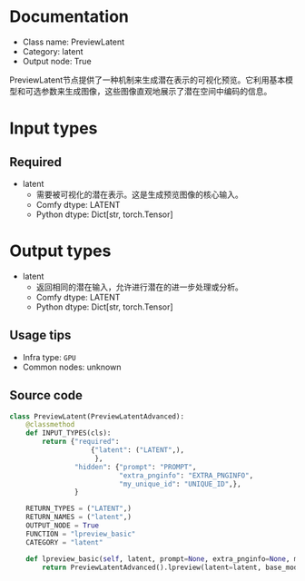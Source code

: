 
# Documentation
- Class name: PreviewLatent
- Category: latent
- Output node: True

PreviewLatent节点提供了一种机制来生成潜在表示的可视化预览。它利用基本模型和可选参数来生成图像，这些图像直观地展示了潜在空间中编码的信息。

# Input types
## Required
- latent
    - 需要被可视化的潜在表示。这是生成预览图像的核心输入。
    - Comfy dtype: LATENT
    - Python dtype: Dict[str, torch.Tensor]

# Output types
- latent
    - 返回相同的潜在输入，允许进行潜在的进一步处理或分析。
    - Comfy dtype: LATENT
    - Python dtype: Dict[str, torch.Tensor]


## Usage tips
- Infra type: `GPU`
- Common nodes: unknown


## Source code
```python
class PreviewLatent(PreviewLatentAdvanced):
    @classmethod
    def INPUT_TYPES(cls):
        return {"required":
                    {"latent": ("LATENT",),
                     },
                "hidden": {"prompt": "PROMPT",
                           "extra_pnginfo": "EXTRA_PNGINFO",
                           "my_unique_id": "UNIQUE_ID",},
                }

    RETURN_TYPES = ("LATENT",)
    RETURN_NAMES = ("latent",)
    OUTPUT_NODE = True
    FUNCTION = "lpreview_basic"
    CATEGORY = "latent"

    def lpreview_basic(self, latent, prompt=None, extra_pnginfo=None, my_unique_id=None):
        return PreviewLatentAdvanced().lpreview(latent=latent, base_model="SD15", preview_method="auto", prompt=prompt, extra_pnginfo=extra_pnginfo, my_unique_id=my_unique_id)

```
